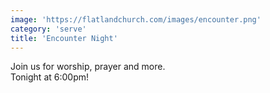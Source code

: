 ```yaml
---
image: 'https://flatlandchurch.com/images/encounter.png'
category: 'serve'
title: 'Encounter Night'
---
```


Join us for worship, prayer and more.<br>
Tonight at 6:00pm!
